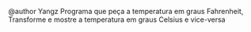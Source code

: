 @author Yangz
 Programa que peça a temperatura em graus Fahrenheit, Transforme e mostre a temperatura em graus Celsius e vice-versa
 